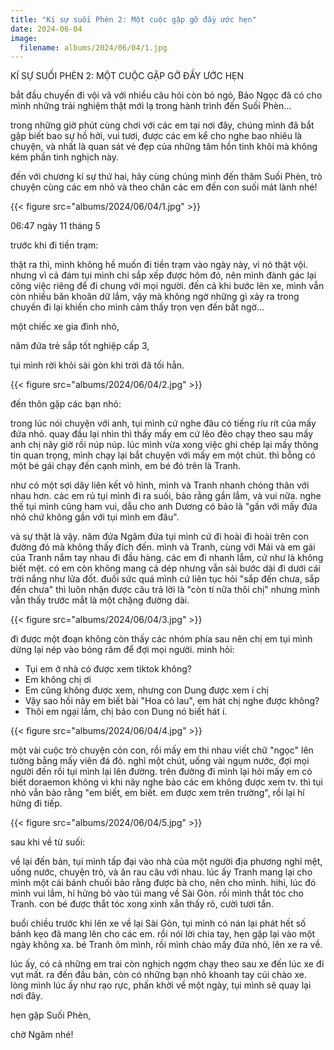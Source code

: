 ```yaml
---
title: "Kí sự suối Phèn 2: Một cuộc gặp gỡ đầy ước hẹn"
date: 2024-06-04
image:
  filename: albums/2024/06/04/1.jpg
---
```


KÍ SỰ SUỐI PHÈN 2: MỘT CUỘC GẶP GỠ ĐẦY ƯỚC HẸN

bắt đầu chuyến đi vội vã với nhiều câu hỏi còn bỏ ngỏ, Bảo Ngọc đã có cho mình những trải nghiệm thật mới lạ trong hành trình đến Suối Phèn...

trong những giờ phút cùng chơi với các em tại nơi đây, chúng mình đã bắt gặp biết bao sự hồ hởi, vui tươi, được các em kể cho nghe bao nhiêu là chuyện, và nhất là quan sát vẻ đẹp của những tâm hồn tinh khôi mà không kém phần tinh nghịch này.

đến với chương kí sự thứ hai, hãy cùng chúng mình đến thăm Suối Phèn, trò chuyện cùng các em nhỏ và theo chân các em đến con suối mát lành nhé!



{{< figure src="albums/2024/06/04/1.jpg" >}}

06:47 ngày 11 tháng 5

trước khi đi tiền trạm:

thật ra thì, mình không hề muốn đi tiền trạm vào ngày này, vì nó thật vội. nhưng vì cả đám tụi mình chỉ sắp xếp được hôm đó, nên mình đành gác lại công việc riêng để đi chung với mọi người. đến cả khi bước lên xe, mình vẫn còn nhiều băn khoăn dữ lắm, vậy mà không ngờ những gì xảy ra trong chuyến đi lại khiến cho mình cảm thấy trọn vẹn đến bất ngờ...


một chiếc xe gia đình nhỏ,

năm đứa trẻ sắp tốt nghiệp cấp 3,

tụi mình rời khỏi sài gòn khi trời đã tối hẳn.



{{< figure src="albums/2024/06/04/2.jpg" >}}

đến thôn gặp các bạn nhỏ:

trong lúc nói chuyện với anh, tụi mình cứ nghe đâu có tiếng ríu rít của mấy đứa nhỏ. quay đầu lại nhìn thì thấy mấy em cứ lẽo đẽo chạy theo sau mấy anh chị nãy giờ rồi núp núp. lúc mình vừa xong việc ghi chép lại mấy thông tin quan trọng, mình chạy lại bắt chuyện với mấy em một chút. thì bỗng có một bé gái chạy đến cạnh mình, em bé đó trên là Tranh.

như có một sợi dây liên kết vô hình, mình và Tranh nhanh chóng thân với nhau hơn. các em rủ tụi mình đi ra suối, bảo rằng gần lắm, và vui nữa. nghe thế tụi mình cũng ham vui, dẫu cho anh Dương có bảo là "gần với mấy đứa nhỏ chứ không gần với tụi mình em đâu".

và sự thật là vậy. năm đứa Ngăm đứa tụi mình cứ đi hoài đi hoài trên con đường đó mà không thấy đích đến. mình và Tranh, cùng với Mái và em gái của Tranh nắm tay nhau đi đầu hàng. các em đi nhanh lắm, cứ như là không biết mệt. có em còn không mang cả dép nhưng vẫn sải bước dài đi dưới cái trời nắng như lửa đốt. đuối sức quá mình cứ liên tục hỏi "sắp đến chưa, sắp đến chưa" thì luôn nhận được câu trả lời là "còn tí nữa thôi chị" nhưng mình vẫn thấy trước mắt là một chặng đường dài.
  


{{< figure src="albums/2024/06/04/3.jpg" >}}

đi được một đoạn không còn thấy các nhóm phía sau nên chị em tụi mình dừng lại nép vào bóng râm để đợi mọi người. mình hỏi:
- Tụi em ở nhà có được xem tiktok không?
- Em không chị ơi
- Em cũng không được xem, nhưng con Dung được xem í chị
- Vậy sao hồi nãy em biết bài "Hoa cỏ lau", em hát chị nghe được không?
- Thôi em ngại lắm, chị bảo con Dung nó biết hát í.



{{< figure src="albums/2024/06/04/4.jpg" >}}

một vài cuộc trò chuyện cỏn con, rồi mấy em thi nhau viết chữ "ngọc" lên tường bằng mấy viên đá đỏ. nghỉ một chút, uống vài ngụm nước, đợi mọi người đến rồi tụi mình lại lên đường. trên đường đi mình lại hỏi mấy em có biết doraemon không vì khi nãy nghe bảo các em không được xem tv. thì tụi nhỏ vẫn bảo rằng "em biết, em biết. em được xem trên trường", rồi lại hí hửng đi tiếp.



{{< figure src="albums/2024/06/04/5.jpg" >}}

sau khi về từ suối:

về lại đến bản, tụi mình tấp đại vào nhà của một người địa phương nghỉ mệt, uống nước, chuyện trò, và ăn rau câu với nhau. lúc ấy Tranh mang lại cho mình một cái bánh chuối bảo rằng được bà cho, nên cho mình. hihi, lúc đó mình vui lắm, hí hửng bỏ vào túi mang về Sài Gòn. rồi mình thắt tóc cho Tranh. con bé được thắt tóc xong xinh xắn thấy rõ, cười tươi tắn.

buổi chiều trước khi lên xe về lại Sài Gòn, tụi mình có nán lại phát hết số bánh kẹo đã mang lên cho các em. rồi nói lời chia tay, hẹn gặp lại vào một ngày không xa. bé Tranh ôm mình, rồi mình chào mấy đứa nhỏ, lên xe ra về.

lúc ấy, có cả những em trai còn nghịch ngợm chạy theo sau xe đến lúc xe đi vụt mất. ra đến đầu bản, còn có những bạn nhỏ khoanh tay cúi chào xe. lòng mình lúc ấy như rạo rực, phấn khởi về một ngày, tụi mình sẽ quay lại nơi đây.

hẹn gặp Suối Phèn,

chờ Ngăm nhé!
